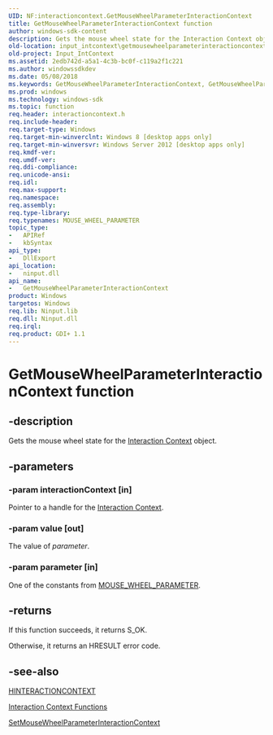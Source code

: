 ```yaml
---
UID: NF:interactioncontext.GetMouseWheelParameterInteractionContext
title: GetMouseWheelParameterInteractionContext function
author: windows-sdk-content
description: Gets the mouse wheel state for the Interaction Context object.
old-location: input_intcontext\getmousewheelparameterinteractioncontext.htm
old-project: Input_IntContext
ms.assetid: 2edb742d-a5a1-4c3b-bc0f-c119a2f1c221
ms.author: windowssdkdev
ms.date: 05/08/2018
ms.keywords: GetMouseWheelParameterInteractionContext, GetMouseWheelParameterInteractionContext function, input_intcontext.getmousewheelparameterinteractioncontext, interactioncontext.getmousewheelparameterinteractioncontext, interactioncontext/GetMouseWheelParameterInteractionContext
ms.prod: windows
ms.technology: windows-sdk
ms.topic: function
req.header: interactioncontext.h
req.include-header: 
req.target-type: Windows
req.target-min-winverclnt: Windows 8 [desktop apps only]
req.target-min-winversvr: Windows Server 2012 [desktop apps only]
req.kmdf-ver: 
req.umdf-ver: 
req.ddi-compliance: 
req.unicode-ansi: 
req.idl: 
req.max-support: 
req.namespace: 
req.assembly: 
req.type-library: 
req.typenames: MOUSE_WHEEL_PARAMETER
topic_type:
-	APIRef
-	kbSyntax
api_type:
-	DllExport
api_location:
-	ninput.dll
api_name:
-	GetMouseWheelParameterInteractionContext
product: Windows
targetos: Windows
req.lib: Ninput.lib
req.dll: Ninput.dll
req.irql: 
req.product: GDI+ 1.1
---
```


# GetMouseWheelParameterInteractionContext function


## -description


Gets the mouse wheel state for the <a href="https://msdn.microsoft.com/60BFDCD7-D277-4B4A-94DA-7ADB1412252A">Interaction Context</a> object. 


## -parameters




### -param interactionContext [in]

Pointer to a handle for the <a href="https://msdn.microsoft.com/60BFDCD7-D277-4B4A-94DA-7ADB1412252A">Interaction Context</a>.


### -param value [out]

The value of <i>parameter</i>.


### -param parameter [in]

One of the constants from <a href="https://msdn.microsoft.com/eafc5d3a-f547-45a2-9634-caf309e583f3">MOUSE_WHEEL_PARAMETER</a>.


## -returns



If this function succeeds, it returns S_OK.
 
Otherwise, it returns an HRESULT error code.




## -see-also




<a href="https://msdn.microsoft.com/3E3DE99D-B457-4202-8CC2-A6F5C019EFF8">HINTERACTIONCONTEXT</a>



<a href="https://msdn.microsoft.com/0F34F181-D92C-4B08-9F1D-62379D4A2B15">Interaction Context Functions</a>



<a href="https://msdn.microsoft.com/fbc47bd4-f78a-4b03-8adc-9b2c4620ea55">SetMouseWheelParameterInteractionContext</a>
 

 


